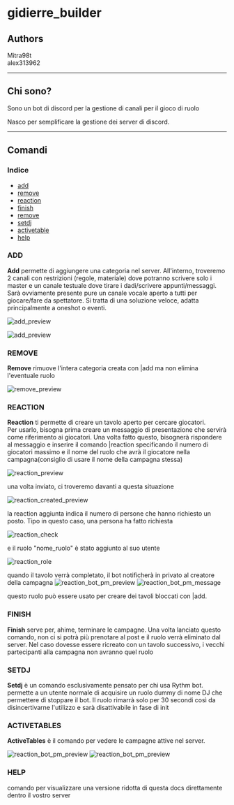 # gidierre_builder

## Authors

Mitra98t  
alex313962

***

## Chi sono?

Sono un bot di discord per la gestione di canali per il gioco di ruolo

Nasco per semplificare la gestione dei server di discord.

***

## Comandi

### Indice

- [add](#add)
- [remove](#remove)
- [reaction](#reaction)
- [finish](#finish)
- [remove](#remove)
- [setdj](#setdj)
- [activetable](#activetable)
- [help](#help)

### ADD 

**Add** permette di aggiungere una categoria nel server. All'interno, troveremo 2 canali con restrizioni (regole, materiale) dove potranno scrivere solo i master e un canale testuale dove tirare i dadi/scrivere appunti/messaggi. Sarà ovviamente presente pure un canale vocale aperto a tutti per giocare/fare da spettatore. Si tratta di una soluzione veloce, adatta principalmente a oneshot o eventi. 

![add_preview](/img_docs/add_preview.PNG)

![add_preview](/img_docs/add.PNG)

### REMOVE 

**Remove** rimuove l'intera categoria creata con |add ma non elimina l'eventuale ruolo

![remove_preview](/img_docs/remove_preview.PNG)

### REACTION

**Reaction** ti permette di creare un tavolo aperto per cercare giocatori.  
Per usarlo, bisogna prima creare un messaggio di presentazione che servirà come riferimento ai giocatori. Una volta fatto questo, bisognerà rispondere al messaggio e inserire il comando |reaction
specificando il numero di giocatori massimo e il nome del ruolo che avrà il giocatore nella campagna(consiglio di usare il nome della campagna stessa)

![reaction_preview](/img_docs/reaction_preview.PNG)

una volta inviato, ci troveremo davanti a questa situazione

![reaction_created_preview](/img_docs/created_preview.PNG)

la reaction aggiunta indica il numero di persone che hanno richiesto un posto. Tipo in questo caso, una persona ha fatto richiesta

![reaction_check](/img_docs/reaction_check.PNG) 

e il ruolo "nome_ruolo" è stato aggiunto al suo utente 

![reaction_role](/img_docs/reaction_role.PNG) 

quando il tavolo verrà completato, il bot notificherà in privato al creatore della campagna
![reaction_bot_pm_preview](/img_docs/reaction_bot_pm_preview.PNG) 
![reaction_bot_pm_message](/img_docs/reaction_bot_pm_message.PNG) 

questo ruolo può essere usato per creare dei tavoli bloccati con |add.

### FINISH

**Finish** serve per, ahime, terminare le campagne. Una volta lanciato questo comando, non ci si potrà più prenotare al post e il ruolo verrà eliminato dal server. Nel caso dovesse essere ricreato con un tavolo successivo, i vecchi partecipanti alla campagna non avranno quel ruolo


### SETDJ

**Setdj** è un comando esclusivamente pensato per chi usa Rythm bot. 
permette a un utente normale di acquisire un ruolo dummy di nome DJ che permettere di stoppare il bot. Il ruolo rimarrà solo per 30 secondi così da disincertivarne l'utilizzo e sarà disattivabile in fase di init    

### ACTIVETABLES

**ActiveTables** è il comando per vedere le campagne attive nel server. 

![reaction_bot_pm_preview](/img_docs/activetables_empty.PNG) ![reaction_bot_pm_preview](/img_docs/activetables_full.PNG) 


### HELP

comando per visualizzare una versione ridotta di questa docs direttamente dentro il vostro server